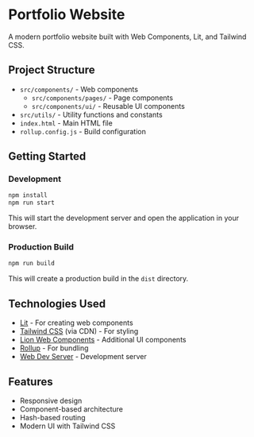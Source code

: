 # Portfolio Website

A modern portfolio website built with Web Components, Lit, and Tailwind CSS.

## Project Structure

- `src/components/` - Web components
  - `src/components/pages/` - Page components
  - `src/components/ui/` - Reusable UI components
- `src/utils/` - Utility functions and constants
- `index.html` - Main HTML file
- `rollup.config.js` - Build configuration

## Getting Started

### Development

```bash
npm install
npm run start
```

This will start the development server and open the application in your browser.

### Production Build

```bash
npm run build
```

This will create a production build in the `dist` directory.

## Technologies Used

- [Lit](https://lit.dev/) - For creating web components
- [Tailwind CSS](https://tailwindcss.com/) (via CDN) - For styling
- [Lion Web Components](https://lion-web.netlify.app/) - Additional UI components
- [Rollup](https://rollupjs.org/) - For bundling
- [Web Dev Server](https://modern-web.dev/docs/dev-server/overview/) - Development server

## Features

- Responsive design
- Component-based architecture
- Hash-based routing
- Modern UI with Tailwind CSS 